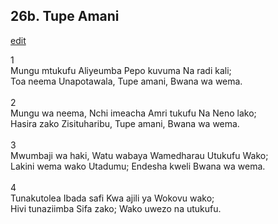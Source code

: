 ## 26b. Tupe Amani
[edit](https://docs.google.com/document/d/1j_zliIf9CunzKohV%2DZVmU9%2DurOxlvRZY/edit?mode=html)



1\
Mungu mtukufu Aliyeumba Pepo kuvuma Na radi kali;\
Toa neema Unapotawala, Tupe amani, Bwana wa wema.\
\
2\
Mungu wa neema, Nchi imeacha Amri tukufu Na Neno lako;\
Hasira zako Zisituharibu, Tupe amani, Bwana wa wema.\
\
3\
Mwumbaji wa haki, Watu wabaya Wamedharau Utukufu Wako;\
Lakini wema wako Utadumu; Endesha kweli Bwana wa wema.\
\
4\
Tunakutolea Ibada safi Kwa ajili ya Wokovu wako;\
Hivi tunaziimba Sifa zako; Wako uwezo na utukufu.
